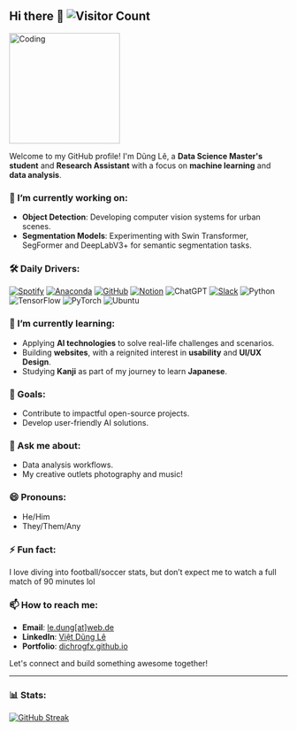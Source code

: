 ## Hi there 👋 ![Visitor Count](https://komarev.com/ghpvc/?username=dichrogfx&color=blue)
<img src="https://media.giphy.com/media/WFZvB7VIXBgiz3oDXE/giphy.gif" width="200" alt="Coding">


<!--
**dichrogfx/dichrogfx** is a ✨ _special_ ✨ repository because its `README.md` (this file) appears on your GitHub profile.

Here are some ideas to get you started:

- 🔭 I’m currently working on ...
- 🌱 I’m currently learning ...
- 👯 I’m looking to collaborate on ...
- 🤔 I’m looking for help with ...
- 💬 Ask me about ...
- 📫 How to reach me: ...
- 😄 Pronouns: ...
- ⚡ Fun fact: ...
-->

Welcome to my GitHub profile! I'm Dũng Lê, a **Data Science Master's student** and **Research Assistant** with a focus on **machine learning** and **data analysis**. 


### 🔭 I’m currently working on:
- **Object Detection**: Developing computer vision systems for urban scenes.
- **Segmentation Models**: Experimenting with Swin Transformer, SegFormer and DeepLabV3+ for semantic segmentation tasks.

### 🛠️ Daily Drivers:
[![Spotify](https://img.shields.io/badge/Spotify-1ED760?logo=spotify&logoColor=white)](#)
[![Anaconda](https://img.shields.io/badge/Anaconda-44A833?logo=anaconda&logoColor=fff)](#)
[![GitHub](https://img.shields.io/badge/GitHub-%23121011.svg?logo=github&logoColor=white)](#)
[![Notion](https://img.shields.io/badge/Notion-000?logo=notion&logoColor=fff)](#)
![ChatGPT](https://img.shields.io/badge/-ChatGPT-333333?logo=openai&logoColor=white)
[![Slack](https://img.shields.io/badge/Slack-4A154B?logo=slack&logoColor=fff)](#)
![Python](https://img.shields.io/badge/-Python-3776AB?logo=python&logoColor=white)
![TensorFlow](https://img.shields.io/badge/-TensorFlow-FF6F00?logo=tensorflow&logoColor=white)
![PyTorch](https://img.shields.io/badge/-PyTorch-EE4C2C?logo=pytorch&logoColor=white)
![Ubuntu](https://img.shields.io/badge/Ubuntu-E95420?style=flat&logo=ubuntu&logoColor=white)

### 🌱 I’m currently learning:
- Applying **AI technologies** to solve real-life challenges and scenarios.
- Building **websites**, with a reignited interest in **usability** and **UI/UX Design**.
- Studying **Kanji** as part of my journey to learn **Japanese**.


### 🎯 Goals:
- Contribute to impactful open-source projects.
- Develop user-friendly AI solutions.


### 💬 Ask me about:
- Data analysis workflows.
- My creative outlets photography and music!


### 😄 Pronouns:
- He/Him
- They/Them/Any

### ⚡ Fun fact:
I love diving into football/soccer stats, but don’t expect me to watch a full match of 90 minutes lol



### 📫 How to reach me:
- **Email**: [le.dung[at]web.de](mailto:le.dung[at]web.de)
- **LinkedIn**: [Việt Dũng Lê](https://www.linkedin.com/in/linda-le6321489/)
- **Portfolio**: [dichrogfx.github.io](https://dichrogfx.github.io/)
  
Let's connect and build something awesome together!

---

### 📊 Stats: 

[![GitHub Streak](https://github-readme-streak-stats.herokuapp.com?user=dichrogfx&theme=radical)](https://git.io/streak-stats)
